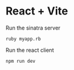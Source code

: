 # React + Vite

Run the sinatra server

```
ruby myapp.rb
```

Run the react client

```
npm run dev
```
